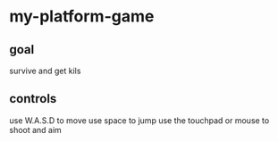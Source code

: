 # my-platform-game

## goal

survive and get kils

## controls

use W.A.S.D to move use space to jump use the touchpad or mouse to shoot and aim
